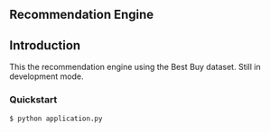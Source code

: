 ## Recommendation Engine

## Introduction
This the recommendation engine using the Best Buy dataset. Still in development mode.

### Quickstart
```bash
$ python application.py
```
